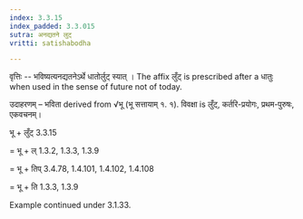 ```yaml
---
index: 3.3.15
index_padded: 3.3.015
sutra: अनद्यतने लुट्
vritti: satishabodha

---
```

वृत्तिः -- भविष्यत्यनद्यतनेऽर्थे धातोर्लुट् स्यात् । The affix लुँट् is prescribed after a धातुः when used in the sense of future not of today.


उदाहरणम् – भविता derived from √भू (भू सत्तायाम् १. १). विवक्षा is लुँट्, कर्तरि-प्रयोगः, प्रथम-पुरुषः, एकवचनम्।


भू + लुँट् 3.3.15

= भू + ल् 1.3.2, 1.3.3, 1.3.9

= भू + तिप् 3.4.78, 1.4.101, 1.4.102, 1.4.108

= भू + ति 1.3.3, 1.3.9


Example continued under 3.1.33.